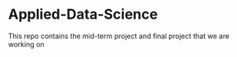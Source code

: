 # Applied-Data-Science
This repo contains the mid-term project and final project that we are working on
